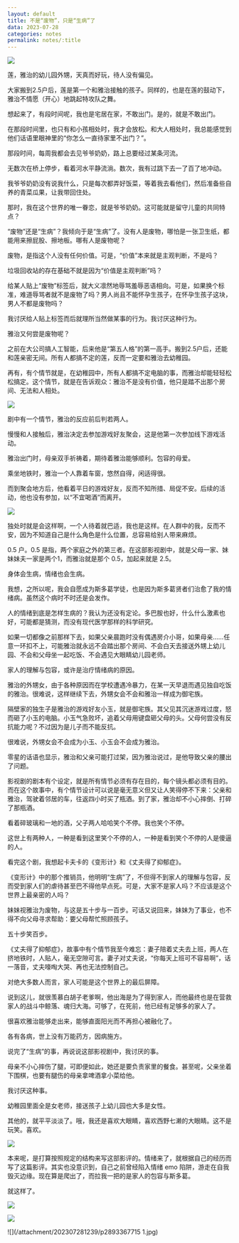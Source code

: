 ```yaml
---
layout: default
title: 不是“废物”，只是“生病”了
data: 2023-07-28
categories: notes
permalink: notes/:title
---
```


![](/attachment/202307281239/p2893318923.jpg)

莲，雅治的幼儿园外甥，天真而好玩，待人没有偏见。

大家搬到2.5户后，莲是第一个和雅治接触的孩子。同样的，也是在莲的鼓动下，雅治不情愿（开心）地跳起特攻队之舞。

想起来了，有段时间呢，我也是宅居在家，不敢出门。是的，就是不敢出门。

在那段时间里，也只有和小孩相处时，我才会放松。和大人相处时，我总能感觉到他们话语里眼神里的“你怎么一直待家里不出门？”。

那段时间，每周我都会去见爷爷奶奶，路上总要经过某条河流。

无数次在桥上停步，看着河水平静流淌。数次，我有过跳下去一了百了地冲动。

我爷爷奶奶没有说我什么，只是每次都弄好饭菜，等着我去看他们，然后准备些自养的青菜瓜果，让我带回住处。

那时，我在这个世界的唯一眷恋，就是爷爷奶奶。这可能就是留守儿童的共同特点？

“废物”还是“生病”？我倾向于是“生病”了。没有人是废物，哪怕是一张卫生纸，都能用来擦屁股、擦地板。哪有人是废物呢？

废物，是指这个人没有任何价值。可是，“价值”本来就是主观判断，不是吗？

垃圾回收站的存在基础不就是因为“价值是主观判断”吗？

给某人贴上“废物”标签后，就大义凛然地辱骂羞辱恶语相向。可是，如果换个标准，难道辱骂者就不是废物了吗？男人尚且不能怀孕生孩子，在怀孕生孩子这块，男人不都是废物吗？

我讨厌给人贴上标签而后就理所当然做某事的行为。我讨厌这种行为。

雅治又何尝是废物呢？

之前在大公司搞人工智能，后来他是“第五人格”的第一高手。搬到2.5户后，还能和莲亲密无间。所有人都搞不定的莲，反而一定要和雅治去幼稚园。

再有，有个情节就是，在幼稚园中，所有人都搞不定电脑的事，而雅治却能轻轻松松搞定。这个情节，就是在告诉观众：雅治不是没有价值，他只是踏不出那个房间、无法和人相处。

![](/attachment/202307281239/p2893318955.jpg)

剧中有一个情节，雅治的反应前后判若两人。

慢慢和人接触后，雅治决定去参加游戏好友聚会，这是他第一次参加线下游戏活动。

雅治出门时，母亲双手祈祷着，期待着雅治能够顺利。包容的母爱。

乘坐地铁时，雅治一个人靠着车窗，悠然自得，闲适得很。

而到聚会地方后，他看着平日的游戏好友，反而不知所措、局促不安。后续的活动，他也没有参加，以“不宜喝酒”而离开。

![](/attachment/202307281239/p2893367714.jpg)

独处时就是会这样啊，一个人待着就巴适，我也是这样。在人群中的我，反而不安，因为不知道自己是什么角色是什么位置，总容易给别人带来麻烦。

0.5 户。0.5 是指，两个家庭之外的第三者。在这部影视剧中，就是父母一家、妹妹妹夫一家是两个1，而雅治就是那个 0.5，加起来就是 2.5。

身体会生病，情绪也会生病。

我想，之所以呢，我会自愿成为斯多葛学徒，也是因为斯多葛贤者们治愈了我的情绪病。虽然这个病时不时还是会发作。

人的情绪到底是怎样生病的？我认为还没有定论。多巴胺也好，什么什么激素也好，可能都是猜测，而没有现代医学那样的科学研究。

如果一切都像之前那样下去，如果父亲晨跑时没有偶遇房介小哥，如果母亲……任意一环扣不上，可能雅治就永远不会踏出那个房间、不会白天去接送外甥上幼儿园、不会和父母坐一起吃饭、不会遇见大眼睛幼儿园老师。

家人的理解与包容，或许是治疗情绪病的原因。

雅治的外甥女，由于各种原因而在学校遭遇冷暴力，在某一天早退而遇见独自吃饭的雅治。很难说，这样继续下去，外甥女会不会和雅治一样成为御宅族。

隔壁家的独生子是雅治的游戏好友小玉，就是御宅族。其父见其沉迷游戏过度，怒而砸了小玉的电脑。小玉气急败坏，追着父母用键盘砸父母的头。父母何尝没有反抗能力呢？不过因为是儿子而不能反抗。

很难说，外甥女会不会成为小玉、小玉会不会成为雅治。

零星的话语也显示，雅治和父亲可能打过架，因为雅治说过，是他导致父亲的腰出了问题。

影视剧的剧本有个设定，就是所有情节必须有存在目的，每个镜头都必须有目的。
而在这个故事中，有个情节设计可以说是毫无意义但又让人笑得停不下来：父亲和雅治，驾驶着邻居的车，往返四小时买了瓶酒。到了家，雅治却不小心摔倒、打碎了那瓶酒。

看着碎玻璃和一地的酒，父子两人哈哈笑个不停。我也笑个不停。

这世上有两种人，一种是看到这里笑个不停的人，一种是看到笑个不停的人是傻逼的人。

看完这个剧，我想起卡夫卡的《变形计》和《丈夫得了抑郁症》。

《变形计》中的那个推销员，他明明“生病”了，不但得不到家人的理解与包容，反而受到家人们的虐待甚至巴不得他早点死。可是，大家不是家人吗？不应该是这个世界上最亲密的人吗？

妹妹视雅治为废物，与这是五十步与一百步。可话又说回来，妹妹为了事业，也不得不向父母寻求帮助：要父母帮忙照顾孩子。

五十步笑百步。

《丈夫得了抑郁症》，故事中有个情节我至今难忘：妻子陪着丈夫去上班，两人在挤地铁时，人贴人，毫无空隙可言。妻子对丈夫说，“你每天上班可不容易啊”，话一落音，丈夫嚎啕大哭、再也无法控制自己。

对绝大多数人而言，家人可能是这个世界上的最后屏障。

说到这儿，就很羡慕白胡子老爹啊，他出海是为了得到家人，而他最终也是在营救家人的战斗中鲸落、魂归大海。可够了，在死前，他已经有足够多的家人了。

很喜欢雅治能够走出来，能够直面阳光而不再担心被融化了。

各有各病，世上没有万能药方，因病施方。

说完了“生病”的事，再说说这部影视剧中，我讨厌的事。

母亲不小心摔伤了腿，可即便如此，她还是要负责家里的餐食。甚至呢，父亲坐着下围棋，也要有腿伤的母亲拿啤酒拿小菜给他。

我讨厌这种事。

幼稚园里面全是女老师，接送孩子上幼儿园也大多是女性。

其他的，就平平淡淡了。哦，我还是喜欢大眼睛，喜欢西野七濑的大眼睛。这不是玩笑。喜欢。

![](/attachment/202307281239/p2893318957.jpg)

本来呢，是打算按照规定的结构来写这部影评的。情绪来了，就根据自己的经历而写了这篇影评。其实也没意识到，自己之前曾经陷入情绪 emo 陷阱，游走在自我毁灭边缘。现在算是爬出了，而拉我一把的是家人的包容与斯多葛。

就这样了。

![](/attachment/202307281239/p2895554352.jpg)

![](/attachment/202307281239/p2895554351.jpg)

![](/attachment/202307281239/p2893367715 1.jpg)
